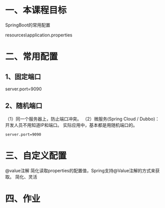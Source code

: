 # 一、本课程目标
SpringBoot的常用配置

resources\application.properties

# 二、常用配置
## 1、固定端口
server.port=9090

## 2、随机端口
（1）同一个服务器上，防止端口冲突。
（2）微服务(Spring Cloud / Dubbo)：开发人员不用知道IP和端口。
实际应用中，基本都是用随机端口的。
```
server.port=9090
```

# 三、自定义配置
@value注解
简化读取properties的配置值，Spring支持@Value注解的方式来获取。
简化、灵活

# 四、作业

